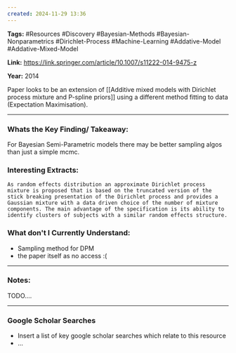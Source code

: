 ```yaml
---
created: 2024-11-29 13:36
---
```

**Tags:** #Resources #Discovery #Bayesian-Methods #Bayesian-Nonparametrics #Dirichlet-Process #Machine-Learning  #Addative-Model #Addative-Mixed-Model

**Link:** https://link.springer.com/article/10.1007/s11222-014-9475-z

**Year:** 2014

Paper looks to be an extension of [[Additive mixed models with Dirichlet process mixture and P-spline priors]] using a different method fitting to data (Expectation Maximisation). 

---
### Whats the Key Finding/ Takeaway:

For Bayesian Semi-Parametric models there may be better sampling algos than just a simple mcmc. 
### Interesting Extracts:

```
As random effects distribution an approximate Dirichlet process mixture is proposed that is based on the truncated version of the stick breaking presentation of the Dirichlet process and provides a Gaussian mixture with a data driven choice of the number of mixture components. The main advantage of the specification is its ability to identify clusters of subjects with a similar random effects structure.
```
### What don't I Currently Understand:

- Sampling method for DPM
- the paper itself as no access :(

---
### Notes:

TODO....

---
### Google Scholar Searches

- Insert a list of key google scholar searches which relate to this resource 
- ...
